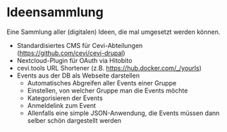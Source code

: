 # Ideensammlung
Eine Sammlung aller (digitalen) Ideen, die mal umgesetzt werden können.


- Standardisiertes CMS für Cevi-Abteilungen (https://github.com/cevi/cevi-drupal)
- Nextcloud-Plugin für OAuth via Hitobito
- cevi.tools URL Shortener (z.B. https://hub.docker.com/_/yourls)
- Events aus der DB als Webseite darstellen
  - Automatisches Abgreifen aller Events einer Gruppe
  - Einstellen, von welcher Gruppe man die Events möchte
  - Kategorisieren der Events
  - Anmeldelink zum Event
  - Allenfalls eine simple JSON-Anwendung, die Events müssen dann selber schön dargestellt werden
